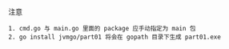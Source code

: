 注意
    
    1. cmd.go 与 main.go 里面的 package 应手动指定为 main 包
    2. go install jvmgo/part01 将会在 gopath 目录下生成 part01.exe

